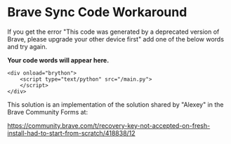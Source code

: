 # Brave Sync Code Workaround

If you get the error "This code was generated by a deprecated version of Brave, please upgrade your other device first" add one of the below words and try again.

<p id="result"><strong>Your code words will appear here.</strong></p>

<div>
    <script type="text/javascript" src="https://cdn.jsdelivr.net/npm/brython@3.11.0/brython.min.js">
    </script>

    <div onload="brython">
        <script type="text/python" src="/main.py">
        </script>
    </div>

</div>






This solution is an implementation of the solution shared by "Alexey" in the Brave Community Forms at:

<https://community.brave.com/t/recovery-key-not-accepted-on-fresh-install-had-to-start-from-scratch/418838/12>